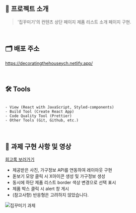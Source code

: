 ## 📝 프로젝트 소개

> '집꾸미기'의 컨텐츠 상단 페이지 제품 리스트 소개 페이지 구현.

<br/>

## 🗂 배포 주소

https://decoratingthehouseych.netlify.app/

<br/>

## 🛠 Tools

```

- View (React with JavaScript, Styled-components)
- Build Tool (Create React App)
- Code Quality Tool (Prettier)
- Other Tools (Git, Github, etc.)

```

<br/>

## 🎊 과제 구현 사항 및 영상
[회고록 보러가기](https://velog.io/@changh950/%ED%94%84%EB%A1%9C%EC%A0%9D%ED%8A%B8-%ED%9A%8C%EA%B3%A0-%EC%A7%91-%EA%BE%B8%EB%AF%B8%EA%B8%B0-%EC%A0%9C%ED%92%88-%EB%A6%AC%EC%8A%A4%ED%8A%B8-%EC%86%8C%EA%B0%9C-%ED%8E%98%EC%9D%B4%EC%A7%80)
- 제공받은 사진, 가구정보 API를 연동하여 레이아웃 구현
- 돋보기 모양 클릭 시 X아이콘 생성 및 가구정보 생성
- 동시에 하단 제품 리스트 border 색상 변경으로 선택 표시
- 제품 박스 클릭 시 alert 창 게시
- (참고사항) 반응형은 고려하지 않았습니다.

![집꾸미기 과제](https://user-images.githubusercontent.com/87757602/152299740-566bbce4-028b-4393-ae41-04d228a0960f.gif)


